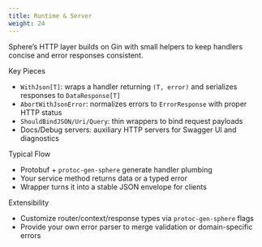```yaml
---
title: Runtime & Server
weight: 24
---
```


Sphere’s HTTP layer builds on Gin with small helpers to keep handlers concise and error responses consistent.

Key Pieces
- `WithJson[T]`: wraps a handler returning `(T, error)` and serializes responses to `DataResponse[T]`
- `AbortWithJsonError`: normalizes errors to `ErrorResponse` with proper HTTP status
- `ShouldBindJSON/Uri/Query`: thin wrappers to bind request payloads
- Docs/Debug servers: auxiliary HTTP servers for Swagger UI and diagnostics

Typical Flow
- Protobuf + `protoc-gen-sphere` generate handler plumbing
- Your service method returns data or a typed error
- Wrapper turns it into a stable JSON envelope for clients

Extensibility
- Customize router/context/response types via `protoc-gen-sphere` flags
- Provide your own error parser to merge validation or domain-specific errors

